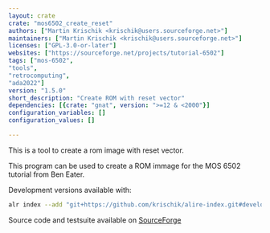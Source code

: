 ```yaml
---
layout: crate
crate: "mos6502_create_reset"
authors: ["Martin Krischik <krischik@users.sourceforge.net>"]
maintainers: ["Martin Krischik <krischik@users.sourceforge.net>"]
licenses: ["GPL-3.0-or-later"]
websites: ["https://sourceforge.net/projects/tutorial-6502"]
tags: ["mos-6502",
"tools",
"retrocomputing",
"ada2022"]
version: "1.5.0"
short_description: "Create ROM with reset vector"
dependencies: [{crate: "gnat", version: ">=12 & <2000"}]
configuration_variables: []
configuration_values: []

---
```

This is a tool to create a rom image with reset vector.

This program can be used to create a ROM immage for the MOS 6502 tutorial from Ben Eater.

Development versions available with:

```sh
alr index --add "git+https://github.com/krischik/alire-index.git#develop" --name krischik
```

Source code and testsuite available on [SourceForge](https://git.code.sf.net/p/tutorial-6502/git)



